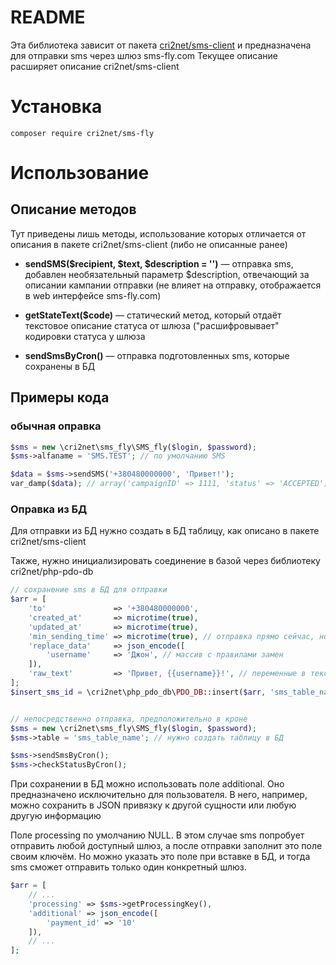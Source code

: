 # README

Эта библиотека зависит от пакета [cri2net/sms-client](https://packagist.org/packages/cri2net/sms-client) и предназначена для отправки sms через шлюз sms-fly.com
Текущее описание расширяет описание cri2net/sms-client

# Установка
```
composer require cri2net/sms-fly
```

# Использование
## Описание методов
Тут приведены лишь методы, использование которых отличается от описания в пакете cri2net/sms-client (либо не описанные ранее)

- **sendSMS($recipient, $text, $description = '')** — отправка sms, добавлен необязательный параметр $description, отвечающий за описании кампании отправки (не влияет на отправку, отображается в web интерфейсе sms-fly.com)

- **getStateText($code)** — статический метод, который отдаёт текстовое описание статуса от шлюза ("расшифровывает" кодировки статуса у шлюза
- **sendSmsByCron()** — отправка подготовленных sms, которые сохранены в БД

## Примеры кода

### обычная оправка
``` php
$sms = new \cri2net\sms_fly\SMS_fly($login, $password);
$sms->alfaname = 'SMS.TEST'; // по умолчанию SMS

$data = $sms->sendSMS('+380480000000', 'Привет!');
var_damp($data); // array('campaignID' => 1111, 'status' => 'ACCEPTED')
```

### Оправка из БД
Для отправки из БД нужно создать в БД таблицу, как описано в пакете cri2net/sms-client

Также, нужно инициализировать соединение в базой через библиотеку cri2net/php-pdo-db

``` php
// сохранение sms в БД для отправки
$arr = [
    'to'               => '+380480000000',
    'created_at'       => microtime(true),
    'updated_at'       => microtime(true),
    'min_sending_time' => microtime(true), // отправка прямо сейчас, но можно указать время в будущем для отложенной отправки
    'replace_data'     => json_encode([
        'username'     => 'Джон', // массив с правилами замен
    ]),
    'raw_text'         => 'Привет, {{username}}!', // переменные в тексте следует обрамлять в двойные фигурный кавычки
];
$insert_sms_id = \cri2net\php_pdo_db\PDO_DB::insert($arr, 'sms_table_name');


// непосредственно отправка, предположительно в кроне
$sms = new \cri2net\sms_fly\SMS_fly($login, $password);
$sms->table = 'sms_table_name'; // нужно создать таблицу в БД

$sms->sendSmsByCron();
$sms->checkStatusByCron();
```

При сохранении в БД можно использовать поле additional. Оно предназначено исключительно для пользователя. В него, например, можно сохранить в JSON привязку к другой сущности или любую другую информацию

Поле processing по умолчанию NULL. В этом случае sms попробует отправить любой доступный шлюз, а после отправки заполнит это поле своим ключём. Но можно указать это поле при вставке в БД, и тогда sms сможет отправить только один конкретный шлюз.
``` php
$arr = [
    // ...
    'processing' => $sms->getProcessingKey(),
    'additional' => json_encode([
        'payment_id' => '10'
    ]),
    // ...
];
```

